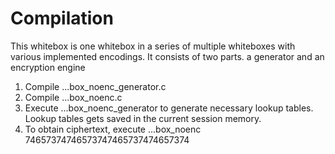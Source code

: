 # Compilation

This whitebox is one whitebox in a series of multiple whiteboxes with various implemented encodings. It consists of two parts. a generator and an encryption engine  

1. Compile ...box_noenc_generator.c
2. Compile ...box_noenc.c
3. Execute ...box_noenc_generator to generate necessary lookup tables. Lookup tables gets saved in the current session memory.
4. To obtain ciphertext, execute ...box_noenc 74657374746573747465737474657374
